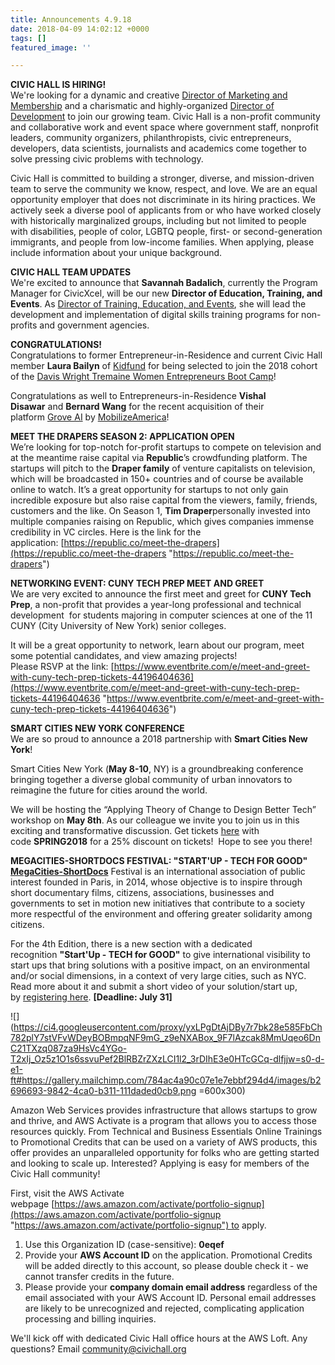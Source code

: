 ```yaml
---
title: Announcements 4.9.18
date: 2018-04-09 14:02:12 +0000
tags: []
featured_image: ''

---
```

**CIVIC HALL IS HIRING!**  
We're looking for a dynamic and creative [Director of Marketing and Membership](https://civichall.us9.list-manage.com/track/click?u=784ac4a90c07e1e7ebbf294d4&id=dfeec139ce&e=9bb5ebdb18) and a charismatic and highly-organized [Director of Development](https://civichall.us9.list-manage.com/track/click?u=784ac4a90c07e1e7ebbf294d4&id=ed936df0ae&e=9bb5ebdb18) to join our growing team. Civic Hall is a non-profit community and collaborative work and event space where government staff, nonprofit leaders, community organizers, philanthropists, civic entrepreneurs, developers, data scientists, journalists and academics come together to solve pressing civic problems with technology.   
  
Civic Hall is committed to building a stronger, diverse, and mission-driven team to serve the community we know, respect, and love. We are an equal opportunity employer that does not discriminate in its hiring practices. We actively seek a diverse pool of applicants from or who have worked closely with historically marginalized groups, including but not limited to people with disabilities, people of color, LGBTQ people, first- or second-generation immigrants, and people from low-income families. When applying, please include information about your unique background.  
  
**CIVIC HALL TEAM UPDATES**  
We're excited to announce that **Savannah Badalich**, currently the Program Manager for CivicXcel, will be our new **Director of Education, Training, and Events**. As [Director of Training, Education, and Events](https://civichall.us9.list-manage.com/track/click?u=784ac4a90c07e1e7ebbf294d4&id=8fadd25133&e=9bb5ebdb18), she will lead the development and implementation of digital skills training programs for non-profits and government agencies.  
  
**CONGRATULATIONS!**  
Congratulations to former Entrepreneur-in-Residence and current Civic Hall member **Laura Bailyn** of [Kidfund](https://civichall.us9.list-manage.com/track/click?u=784ac4a90c07e1e7ebbf294d4&id=7fa2467159&e=9bb5ebdb18) for being selected to join the 2018 cohort of the [Davis Wright Tremaine Women Entrepreneurs Boot Camp](https://civichall.us9.list-manage.com/track/click?u=784ac4a90c07e1e7ebbf294d4&id=8e37ce766e&e=9bb5ebdb18)!  
  
Congratulations as well to Entrepreneurs-in-Residence **Vishal Disawar** and **Bernard Wang** for the recent acquisition of their platform [Grove AI](https://civichall.us9.list-manage.com/track/click?u=784ac4a90c07e1e7ebbf294d4&id=d41a9932f2&e=9bb5ebdb18) by [MobilizeAmerica](https://civichall.us9.list-manage.com/track/click?u=784ac4a90c07e1e7ebbf294d4&id=94e18c52d1&e=9bb5ebdb18)!  
  
**MEET THE DRAPERS SEASON 2: APPLICATION OPEN**  
We’re looking for top-notch for-profit startups to compete on television and at the meantime raise capital via **Republic**’s crowdfunding platform. The startups will pitch to the **Draper family** of venture capitalists on television, which will be broadcasted in 150+ countries and of course be available online to watch. It’s a great opportunity for startups to not only gain incredible exposure but also raise capital from the viewers, family, friends, customers and the like. On Season 1, **Tim Draper**personally invested into multiple companies raising on Republic, which gives companies immense credibility in VC circles. Here is the link for the application: [https://republic.co/meet-the-drapers](https://republic.co/meet-the-drapers "https://republic.co/meet-the-drapers")  
  
**NETWORKING EVENT: CUNY TECH PREP MEET AND GREET**  
We are very excited to announce the first meet and greet for **CUNY Tech Prep**, a non-profit that provides a year-long professional and technical development  for students majoring in computer sciences at one of the 11 CUNY (City University of New York) senior colleges.  
  
It will be a great opportunity to network, learn about our program, meet some potential candidates, and view amazing projects!  
Please RSVP at the link: [https://www.eventbrite.com/e/meet-and-greet-with-cuny-tech-prep-tickets-44196404636](https://www.eventbrite.com/e/meet-and-greet-with-cuny-tech-prep-tickets-44196404636 "https://www.eventbrite.com/e/meet-and-greet-with-cuny-tech-prep-tickets-44196404636")  
  
**SMART CITIES NEW YORK CONFERENCE**  
We are so proud to announce a 2018 partnership with **Smart Cities New York**!  
  
Smart Cities New York (**May 8-10**, NY) is a groundbreaking conference bringing together a diverse global community of urban innovators to reimagine the future for cities around the world.  
  
We will be hosting the “Applying Theory of Change to Design Better Tech” workshop on **May 8th**. As our colleague we invite you to join us in this exciting and transformative discussion. Get tickets [here](https://civichall.us9.list-manage.com/track/click?u=784ac4a90c07e1e7ebbf294d4&id=7f7c738424&e=9bb5ebdb18) with code **SPRING2018** for a 25% discount on tickets!  Hope to see you there!  
  
**MEGACITIES-SHORTDOCS FESTIVAL: "START'UP - TECH FOR GOOD"**  
[**MegaCities-ShortDocs**](https://civichall.us9.list-manage.com/track/click?u=784ac4a90c07e1e7ebbf294d4&id=0e2e868bd8&e=9bb5ebdb18) Festival is an international association of public interest founded in Paris, in 2014, whose objective is to inspire through short documentary films, citizens, associations, businesses and governments to set in motion new initiatives that contribute to a society more respectful of the environment and offering greater solidarity among citizens.  
  
For the 4th Edition, there is a new section with a dedicated recognition **"Start'Up - TECH for GOOD"** to give international visibility to start ups that bring solutions with a positive impact, on an environmental and/or social dimensions, in a context of very large cities, such as NYC. Read more about it and submit a short video of your solution/start up, by [registering here](https://civichall.us9.list-manage.com/track/click?u=784ac4a90c07e1e7ebbf294d4&id=779614a60b&e=9bb5ebdb18 "then, till end of July to submit the video"). **\[Deadline: July 31\]**

![](https://ci4.googleusercontent.com/proxy/yxLPgDtAjDBy7r7bk28e585FbCh782plY7stVFvWDeyBOBmpqNF9mG_z9eNXABox_9F7lAzcak8MmUqeo6DnC21TXzq087za9HsVc4YGo-T2xIj_Oz5z1O1s6ssvuPef2BlRBZrZXzLCI1l2_3rDIhE3e0HTcGCq-dlfjjw=s0-d-e1-ft#https://gallery.mailchimp.com/784ac4a90c07e1e7ebbf294d4/images/b2696693-9842-4ca0-b311-111daded0cb9.png =600x300)

Amazon Web Services provides infrastructure that allows startups to grow and thrive, and AWS Activate is a program that allows you to access those resources quickly. From Technical and Business Essentials Online Trainings to Promotional Credits that can be used on a variety of AWS products, this offer provides an unparalleled opportunity for folks who are getting started and looking to scale up. Interested? Applying is easy for members of the Civic Hall community!  
  
First, visit the AWS Activate webpage [https://aws.amazon.com/activate/portfolio-signup](https://aws.amazon.com/activate/portfolio-signup "https://aws.amazon.com/activate/portfolio-signup") to apply.

1. Use this Organization ID (case-sensitive): **0eqef**
2. Provide your **AWS Account ID** on the application. Promotional Credits will be added directly to this account, so please double check it - we cannot transfer credits in the future.
3. Please provide your **company domain email address** regardless of the email associated with your AWS Account ID. Personal email addresses are likely to be unrecognized and rejected, complicating application processing and billing inquiries.

We'll kick off with dedicated Civic Hall office hours at the AWS Loft. Any questions? Email [community@civichall.org](mailto:community@civichall.org)